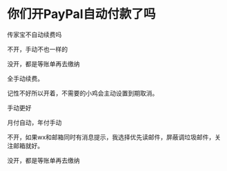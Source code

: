 # 你们开PayPal自动付款了吗


传家宝不自动续费吗

不开，手动不也一样的

没开，都是等账单再去缴纳

全手动续费。

记性不好所以开着，不需要的小鸡会主动设置到期取消。

手动更好

月付自动，年付手动

不开，如果wx和邮箱同时有消息提示，我选择优先读邮件，屏蔽调垃圾邮件，关注邮箱就好。

 没开，都是等账单再去缴纳
